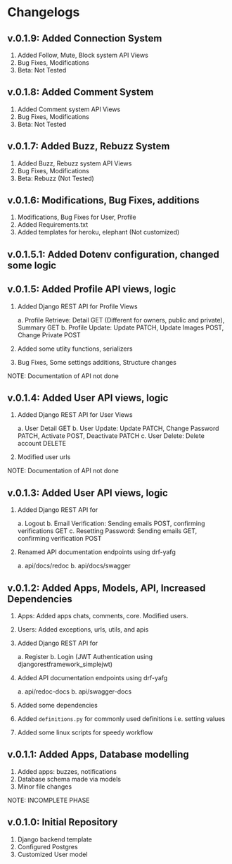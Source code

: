 # Changelogs

## v.0.1.9: Added Connection System

1. Added Follow, Mute, Block system API Views
2. Bug Fixes, Modifications
3. Beta: Not Tested

## v.0.1.8: Added Comment System

1. Added Comment system API Views
2. Bug Fixes, Modifications
3. Beta: Not Tested

## v.0.1.7: Added Buzz, Rebuzz System

1. Added Buzz, Rebuzz system API Views
2. Bug Fixes, Modifications
3. Beta: Rebuzz (Not Tested)

## v.0.1.6: Modifications, Bug Fixes, additions

1. Modifications, Bug Fixes for User, Profile
2. Added Requirements.txt
3. Added templates for heroku, elephant (Not customized)

## v.0.1.5.1: Added Dotenv configuration, changed some logic

## v.0.1.5: Added Profile API views, logic

1. Added Django REST API for  Profile Views

   a. Profile Retrieve: Detail GET (Different for owners, public and private), Summary GET
   b. Profile Update: Update PATCH, Update Images POST, Change Private POST

2. Added some utlity functions, serializers

3. Bug Fixes, Some settings additions, Structure changes

NOTE: Documentation of API not done

## v.0.1.4: Added User API views, logic

1. Added Django REST API for  User Views

   a. User Detail GET
   b. User Update: Update PATCH, Change Password PATCH, Activate POST, Deactivate PATCH
   c. User Delete: Delete account DELETE

2. Modified user urls

NOTE: Documentation of API not done

## v.0.1.3: Added User API views, logic

1. Added Django REST API for  

   a. Logout
   b. Email Verification: Sending emails POST, confirming verifications GET
   c. Resetting Password: Sending emails GET, confirming verification POST

2. Renamed API documentation endpoints using drf-yafg  

   a. api/docs/redoc
   b. api/docs/swagger

## v.0.1.2: Added Apps, Models, API, Increased Dependencies

1. Apps: Added apps chats, comments, core. Modified users.  
2. Users: Added exceptions, urls, utils, and apis  
3. Added Django REST API for  

   a. Register
   b. Login (JWT Authentication using djangorestframework_simplejwt)

4. Added API documentation endpoints using drf-yafg  

   a. api/redoc-docs
   b. api/swagger-docs

5. Added some dependencies
6. Added `definitions.py` for commonly used definitions i.e. setting values
7. Added some linux scripts for speedy workflow

## v.0.1.1: Added Apps, Database modelling

1. Added apps: buzzes, notifications
2. Database schema made via models
3. Minor file changes

NOTE: INCOMPLETE PHASE

## v.0.1.0: Initial Repository

1. Django backend template
2. Configured Postgres
3. Customized User model
